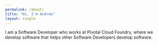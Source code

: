 ```yaml
---
permalink: /about/
title: "Hi, I'm Andrew"
layout: single
---
```



I am a Software Developer who works at Pivotal Cloud Foundry, where we develop software that helps other Software Developers develop software.
